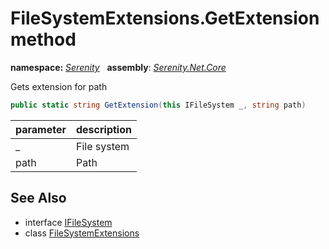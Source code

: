 # FileSystemExtensions.GetExtension method
**namespace:** *[Serenity](../../README.md#serenity-namespace)*   **assembly**: *[Serenity.Net.Core](../../README.md)*

Gets extension for path

```csharp
public static string GetExtension(this IFileSystem _, string path)
```

| parameter | description |
| --- | --- |
| _ | File system |
| path | Path |

## See Also

* interface [IFileSystem](../IFileSystem.md)
* class [FileSystemExtensions](../FileSystemExtensions.md)